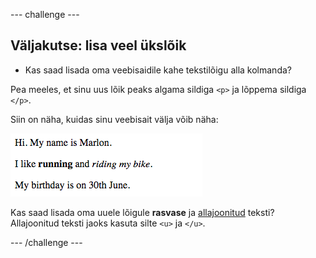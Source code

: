 \--- challenge \---

## Väljakutse: lisa veel üks ​​lõik

- Kas saad lisada oma veebisaidile kahe tekstilõigu alla kolmanda?

Pea meeles, et sinu uus lõik peaks algama sildiga `<p>` ja lõppema sildiga `</p>`.

Siin on näha, kuidas sinu veebisait välja võib näha:

![kuvatõmmis](images/birthday-paragraph.png)

Kas saad lisada oma uuele lõigule **rasvase** ja <u>allajoonitud</u> teksti? Allajoonitud teksti jaoks kasuta silte `<u>` ja `</u>`.

\--- /challenge \---